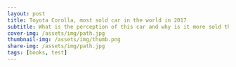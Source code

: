 ```yaml
---
layout: post
title: Toyota Corolla, most sold car in the world in 2017
subtitle: What is the perception of this car and why is it more sold than an electric vehicle (by far !) ?
cover-img: /assets/img/path.jpg
thumbnail-img: /assets/img/thumb.png
share-img: /assets/img/path.jpg
tags: [books, test]
---
```

